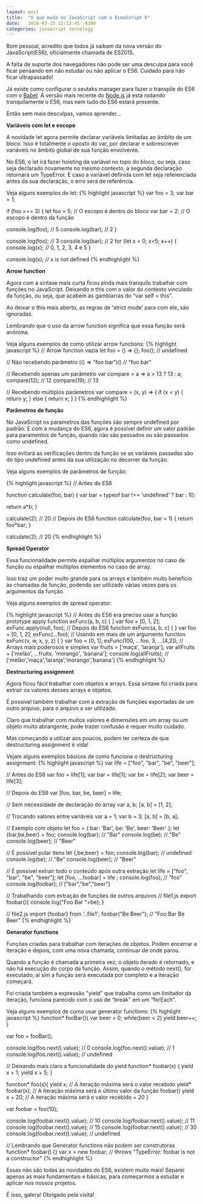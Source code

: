 ```yaml
---
layout: post
title:  "O que muda no JavaScript com o EcmaScript 6"
date:   2016-03-15 12:12:45 -0300
categories: javascript tecnology
---
```

Bom pessoal, acredito que todos já saibam da nova versão do JavaScript(ES6), oficialmente chamada de ES2015.

A falta de suporte dos navegadores não pode ser uma desculpa para você ficar pensando em não estudar ou não aplicar o ES6. Cuidado para não ficar ultrapassado!

Já existe como configurar o seutaks manager para fazer o transpile do ES6 com o [Babel](https://babeljs.io/). A versão mais recente do [Node.js](https://nodejs.org/en/download/) já está rodando tranquilamente o ES6, mas nem tudo do ES6 estará presente.

Então sem mais desculpas, vamos aprender...


**Variáveis com let e escopo**

A novidade let agora permite declarar variáveis limitadas ao âmbito de um bloco. Isso é totalmente o oposto do var, por declarar e sobrescrever variáveis no âmbito global de sua função envolvente.

No ES6, o let irá fazer hoisting da variável no topo do bloco, ou seja, caso seja declarado novamente no mesmo contexto, a segunda declaração retornará um TypeError. E caso a variável definida com let seja referenciada antes da sua declaração, o erro será de referência.

Veja alguns exemplos do let:
{% highlight javascript %}
var foo = 3;
var bar = 1;

if (foo === 3) {
  let foo = 5; // O escopo é dentro do bloco
  var bar = 2; // O escopo é dentro da função

  console.log(foo);  // 5
  console.log(bar);  // 2
}

console.log(foo); // 3
console.log(bar); // 2
for (let x = 0; x<5; x++) {
  console.log(x); // 0, 1, 2, 3, 4 e 5
}

console.log(x); // x is not defined
{% endhighlight %}

**Arrow function**

Agora com a sintaxe mais curta ficou ainda mais tranquilo trabalhar com funções no JavaScript. Deixando o this com o valor do contexto vinculado da função, ou seja, que acabem as gambiarras do “var self = this”.

Ao deixar o this mais aberto, as regras de 'strict mode’ para com ele, são ignoradas.

Lembrando que o uso da arrow function significa que essa função será anônima.

Veja alguns exemplos de como utilizar arrow functions:
{% highlight javascript %}
// Arrow function vazia
let foo = () => {};
foo(); // undefined

// Não recebendo parâmetro
(() => "foo bar")() // "foo bar"

// Recebendo apenas um parâmetro
var compare = a => a > 13 ? 13 : a;
compare(12); // 12
compare(19); // 13

// Recebendo multiplos parâmetros
var compare = (x, y) => {
    if (x < y) {
        return y;
    } else {
        return x;
    }
}
{% endhighlight %}

**Parâmetros de função**

No JavaScript os parametros das funções são sempre undefined por padrão. E com a mudança do ES6, agora é possível definir um valor padrão para paramentos de função, quando não são passados ou são passados como undefined.

Isso evitará as verificações dentro da função se as variáveis passadas são do tipo undefined antes da sua utilização no decorrer da função.

Veja alguns exemplos de parâmetros de função:

{% highlight javascript %}
// Antes do ES6

function calculate(foo, bar) {
  var bar = typeof bar !== 'undefined' ?  bar : 10;

  return a*b;
}

calculate(2); // 20
// Depois do ES6
function calculate(foo, bar = 1) {
  return foo*bar;
}

calculate(2); // 20
{% endhighlight %}

**Spread Operator**

Essa funcionalidade permite espalhar múltiplos argumentos no caso de função ou espalhar múltiplos elementos no caso de array.

Isso traz um poder muito grande para os arrays e também muito benefício às chamadas de função, podendo ser utilizado várias vezes para os argumentos da função.

Veja alguns exemplos de spread operator:

{% highlight javascript %}
// Antes do ES6 era preciso usar a função prototype apply
function exFunc(a, b, c) { }
var foo = [0, 1, 2];
exFunc.apply(null, foo);
// Depois do ES6
function exFunc(a, b, c) { }
var foo = [0, 1, 2];
exFunc(...foo);
// Usando em mais de um argumento
function exFunc(v, w, x, y, z) { }
var foo = [0, 1];
exFunc(100, ...foo, 3, ...[4,2]);
// Arrays mais poderosos e simples
var fruits = ['maça', 'laranja'];
var allFruits = ['melão', …fruits, 'morango', 'banana'];
console.log(allFruits); // ['melão','maça','laranja','morango','banana']
{% endhighlight %}

**Destructuring assignment**

Agora ficou fácil trabalhar com objetos e arrays. Essa sintaxe foi criada para extrair os valores desses arrays e objetos.

É possível também trabalhar com a extração de funções exportadas de um outro arquivo, para o arquivo a ser utilizado.

Claro que trabalhar com muitos valores e dimensões em um array ou um objeto muito abrangente, pode trazer confusão e requer muito cuidado.

Mas começando a utilizar aos poucos, podem ter certeza de que destructuring assignment é vida!

Vejam alguns exemplos básicos de como funciona o destructuring assignment:
{% highlight javascript %}
var life = ["foo", "bar", "be", "beer"];

// Antes do ES6
var foo  = life[1];
var bar  = life[1];
var be   = life[2];
var beer = life[3];

// Depois do ES6
var [foo, bar, be, beer] = life;

// Sem necessidade de declaração do array
var a, b;
[a, b] = [1, 2];

// Trocando valores entre variáveis
var a = 1;
var b = 3;
[a, b] = [b, a];

// Exemplo com objeto
let foo = {
  bar: 'Bar',
  be: 'Be',
  beer: 'Beer'
};
let {bar,be,beer} = foo;
console.log(bar);  // "Bar"
console.log(be);   // "Be"
console.log(beer); // "Beer"

// É possível pular itens
let {,be,beer} = foo;
console.log(bar);  // undefined
console.log(be);   // "Be"
console.log(beer); // "Beer"

// É possível extrair todo o conteúdo após outra extração
let life = ["foo", "bar", "be", "beer"];
let [foo, ...foobar] = life ;
console.log(foo);  // "foo"
console.log(foobar);   // ["bar","be","beer"]

// Trabalhando com extração de funções de outros arquivos
// file1.js
export foobar(){
  console.log("Foo Bar "+be);
}

// file2.js
import {foobar} from '..file1';
foobar("Be Beer"); // "Foo Bar Be Beer"
{% endhighlight %}

**Generator functions**

Funções criadas para trabalhar com iterações de objetos. Podem encerrar a iteração e depois, com uma nova chamada, continuar de onde parou.

Quando a função é chamada a primeira vez, o objeto iterado é retornado, e não há execução do corpo da função. Assim, quando o método next(), for executado, aí sim a função será executada por completo e a iteração começará.

Foi criada também a expressão "yield” que trabalha como um limitador da iteração, funciona parecido com o uso de “break" em um “forEach".

Veja alguns exemplos de como usar generator functions:
{% highlight javascript %}
function* fooBar(){
  var beer = 0;
  while(beer < 2)
    yield beer++;
}

var foo = fooBar();

console.log(foo.next().value); // 0
console.log(foo.next().value); // 1
console.log(foo.next().value); // undefined

// Deixando mais claro a funcionalidade do yield
function* foobar(x) {
  yield x + 1;
  yield x + 5;
}

function* foo(x){
  yield x; // A iteração máxima será o valor recebido
  yield* foobar(x); // A iteração máxima será o último valor da função foobar()
  yield x + 20; // A iteração máxima será o valor recebido + 20
}

var foobar = foo(10);

console.log(foobar.next().value); // 10
console.log(foobar.next().value); // 11
console.log(foobar.next().value); // 15
console.log(foobar.next().value); // 30
console.log(foobar.next().value); // undefined

// Lembrando que Generator functions não podem ser construtoras
function* foobar() {}
var x = new foobar; // throws "TypeError: foobar is not a constructor"
{% endhighlight %}

Essas não são todas as novidades do ES6, existem muito mais! Separei apenas as mais fundamentais e básicas, para começarmos a estudar e aplicar nos nossos projetos.

É isso, galera! Obrigado pela visita!
